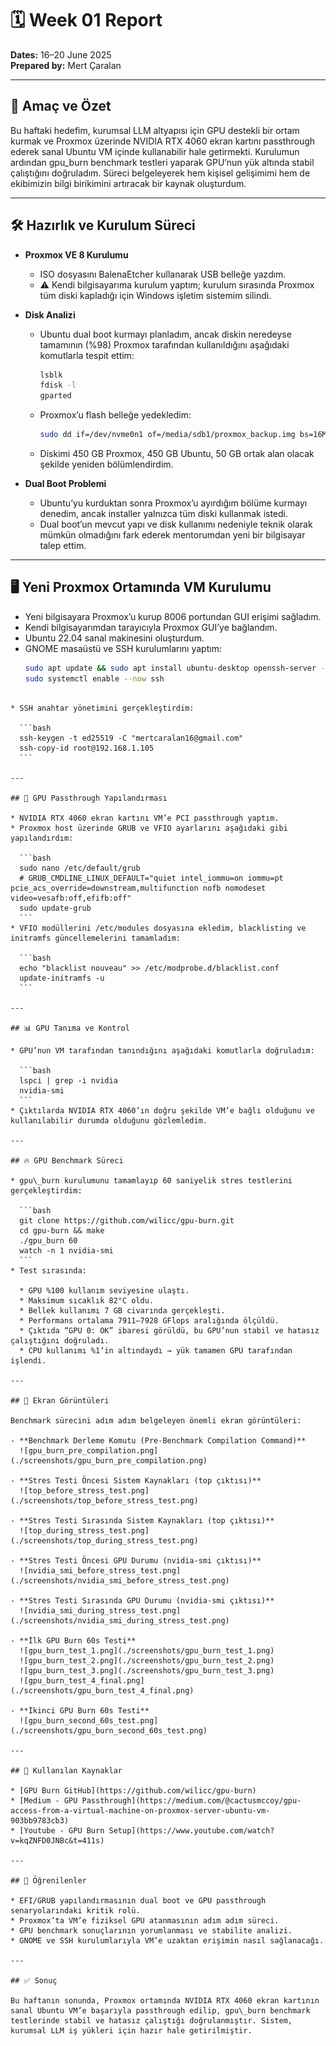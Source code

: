 # 🗓️ Week 01 Report

**Dates:** 16–20 June 2025  
**Prepared by:** Mert Çaralan

---

## 🎯 Amaç ve Özet

Bu haftaki hedefim, kurumsal LLM altyapısı için GPU destekli bir ortam kurmak ve Proxmox üzerinde NVIDIA RTX 4060 ekran kartını passthrough ederek sanal Ubuntu VM içinde kullanabilir hale getirmekti. Kurulumun ardından gpu_burn benchmark testleri yaparak GPU’nun yük altında stabil çalıştığını doğruladım. Süreci belgeleyerek hem kişisel gelişimimi hem de ekibimizin bilgi birikimini artıracak bir kaynak oluşturdum.

---

## 🛠️ Hazırlık ve Kurulum Süreci

- **Proxmox VE 8 Kurulumu**
  - ISO dosyasını BalenaEtcher kullanarak USB belleğe yazdım.
  - ⚠️ Kendi bilgisayarıma kurulum yaptım; kurulum sırasında Proxmox tüm diski kapladığı için Windows işletim sistemim silindi.
  
- **Disk Analizi**
  - Ubuntu dual boot kurmayı planladım, ancak diskin neredeyse tamamının (%98) Proxmox tarafından kullanıldığını aşağıdaki komutlarla tespit ettim:
    ```bash
    lsblk
    fdisk -l
    gparted
    ```
  - Proxmox’u flash belleğe yedekledim:
    ```bash
    sudo dd if=/dev/nvme0n1 of=/media/sdb1/proxmox_backup.img bs=16M status=progress
    ```
  - Diskimi 450 GB Proxmox, 450 GB Ubuntu, 50 GB ortak alan olacak şekilde yeniden bölümlendirdim.
  
- **Dual Boot Problemi**
  - Ubuntu’yu kurduktan sonra Proxmox’u ayırdığım bölüme kurmayı denedim, ancak installer yalnızca tüm diski kullanmak istedi.  
  - Dual boot’un mevcut yapı ve disk kullanımı nedeniyle teknik olarak mümkün olmadığını fark ederek mentorumdan yeni bir bilgisayar talep ettim.

---

## 🖥️ Yeni Proxmox Ortamında VM Kurulumu

- Yeni bilgisayara Proxmox’u kurup 8006 portundan GUI erişimi sağladım.
- Kendi bilgisayarımdan tarayıcıyla Proxmox GUI’ye bağlandım.
- Ubuntu 22.04 sanal makinesini oluşturdum.
- GNOME masaüstü ve SSH kurulumlarını yaptım:
  ```bash
  sudo apt update && sudo apt install ubuntu-desktop openssh-server -y
  sudo systemctl enable --now ssh
````

* SSH anahtar yönetimini gerçekleştirdim:

  ```bash
  ssh-keygen -t ed25519 -C "mertcaralan16@gmail.com"
  ssh-copy-id root@192.168.1.105
  ```

---

## 🎨 GPU Passthrough Yapılandırması

* NVIDIA RTX 4060 ekran kartını VM’e PCI passthrough yaptım.
* Proxmox host üzerinde GRUB ve VFIO ayarlarını aşağıdaki gibi yapılandırdım:

  ```bash
  sudo nano /etc/default/grub
  # GRUB_CMDLINE_LINUX_DEFAULT="quiet intel_iommu=on iommu=pt pcie_acs_override=downstream,multifunction nofb nomodeset video=vesafb:off,efifb:off"
  sudo update-grub
  ```
* VFIO modüllerini /etc/modules dosyasına ekledim, blacklisting ve initramfs güncellemelerini tamamladım:

  ```bash
  echo "blacklist nouveau" >> /etc/modprobe.d/blacklist.conf
  update-initramfs -u
  ```

---

## 📊 GPU Tanıma ve Kontrol

* GPU’nun VM tarafından tanındığını aşağıdaki komutlarla doğruladım:

  ```bash
  lspci | grep -i nvidia
  nvidia-smi
  ```
* Çıktılarda NVIDIA RTX 4060’ın doğru şekilde VM’e bağlı olduğunu ve kullanılabilir durumda olduğunu gözlemledim.

---

## 🔥 GPU Benchmark Süreci

* gpu\_burn kurulumunu tamamlayıp 60 saniyelik stres testlerini gerçekleştirdim:

  ```bash
  git clone https://github.com/wilicc/gpu-burn.git
  cd gpu-burn && make
  ./gpu_burn 60
  watch -n 1 nvidia-smi
  ```
* Test sırasında:

  * GPU %100 kullanım seviyesine ulaştı.
  * Maksimum sıcaklık 82°C oldu.
  * Bellek kullanımı 7 GB civarında gerçekleşti.
  * Performans ortalama 7911–7928 GFlops aralığında ölçüldü.
  * Çıktıda “GPU 0: OK” ibaresi görüldü, bu GPU’nun stabil ve hatasız çalıştığını doğruladı.
  * CPU kullanımı %1’in altındaydı → yük tamamen GPU tarafından işlendi.

---

## 📸 Ekran Görüntüleri

Benchmark sürecini adım adım belgeleyen önemli ekran görüntüleri:

- **Benchmark Derleme Komutu (Pre-Benchmark Compilation Command)**  
  ![gpu_burn_pre_compilation.png](./screenshots/gpu_burn_pre_compilation.png)

- **Stres Testi Öncesi Sistem Kaynakları (top çıktısı)**  
  ![top_before_stress_test.png](./screenshots/top_before_stress_test.png)

- **Stres Testi Sırasında Sistem Kaynakları (top çıktısı)**  
  ![top_during_stress_test.png](./screenshots/top_during_stress_test.png)

- **Stres Testi Öncesi GPU Durumu (nvidia-smi çıktısı)**  
  ![nvidia_smi_before_stress_test.png](./screenshots/nvidia_smi_before_stress_test.png)

- **Stres Testi Sırasında GPU Durumu (nvidia-smi çıktısı)**  
  ![nvidia_smi_during_stress_test.png](./screenshots/nvidia_smi_during_stress_test.png)

- **İlk GPU Burn 60s Testi**  
  ![gpu_burn_test_1.png](./screenshots/gpu_burn_test_1.png)
  ![gpu_burn_test_2.png](./screenshots/gpu_burn_test_2.png)
  ![gpu_burn_test_3.png](./screenshots/gpu_burn_test_3.png)
  ![gpu_burn_test_4_final.png](./screenshots/gpu_burn_test_4_final.png)

- **İkinci GPU Burn 60s Testi**  
  ![gpu_burn_second_60s_test.png](./screenshots/gpu_burn_second_60s_test.png)

---

## 📎 Kullanılan Kaynaklar

* [GPU Burn GitHub](https://github.com/wilicc/gpu-burn)
* [Medium - GPU Passthrough](https://medium.com/@cactusmccoy/gpu-access-from-a-virtual-machine-on-proxmox-server-ubuntu-vm-903bb9783cb3)
* [Youtube - GPU Burn Setup](https://www.youtube.com/watch?v=kqZNFD0JNBc&t=411s)

---

## 📝 Öğrenilenler

* EFI/GRUB yapılandırmasının dual boot ve GPU passthrough senaryolarındaki kritik rolü.
* Proxmox’ta VM’e fiziksel GPU atanmasının adım adım süreci.
* GPU benchmark sonuçlarının yorumlanması ve stabilite analizi.
* GNOME ve SSH kurulumlarıyla VM’e uzaktan erişimin nasıl sağlanacağı.

---

## ✅ Sonuç

Bu haftanın sonunda, Proxmox ortamında NVIDIA RTX 4060 ekran kartının sanal Ubuntu VM’e başarıyla passthrough edilip, gpu\_burn benchmark testlerinde stabil ve hatasız çalıştığı doğrulanmıştır. Sistem, kurumsal LLM iş yükleri için hazır hale getirilmiştir.
